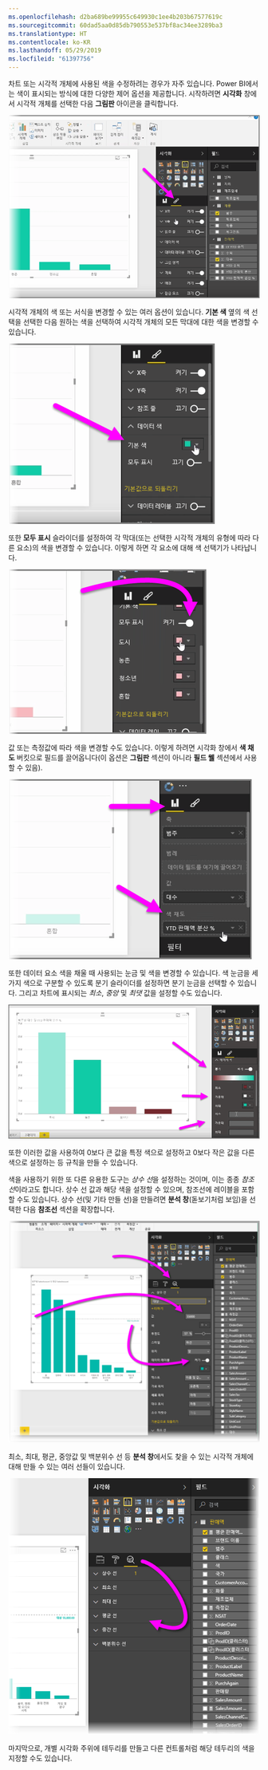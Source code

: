 ```yaml
---
ms.openlocfilehash: d2ba689be99955c649930c1ee4b203b67577619c
ms.sourcegitcommit: 60dad5aa0d85db790553e537bf8ac34ee3289ba3
ms.translationtype: HT
ms.contentlocale: ko-KR
ms.lasthandoff: 05/29/2019
ms.locfileid: "61397756"
---
```

차트 또는 시각적 개체에 사용된 색을 수정하려는 경우가 자주 있습니다. Power BI에서는 색이 표시되는 방식에 대한 다양한 제어 옵션을 제공합니다. 시작하려면 **시각화** 창에서 시각적 개체를 선택한 다음 **그림판** 아이콘을 클릭합니다.

![](media/3-9a-modifying-colors/3-9a_1.png)

시각적 개체의 색 또는 서식을 변경할 수 있는 여러 옵션이 있습니다. **기본 색** 옆의 색 선택을 선택한 다음 원하는 색을 선택하여 시각적 개체의 모든 막대에 대한 색을 변경할 수 있습니다.

![](media/3-9a-modifying-colors/3-9a_2.png)

또한 **모두 표시** 슬라이더를 설정하여 각 막대(또는 선택한 시각적 개체의 유형에 따라 다른 요소)의 색을 변경할 수 있습니다. 이렇게 하면 각 요소에 대해 색 선택기가 나타납니다.

![](media/3-9a-modifying-colors/3-9a_3.png)

값 또는 측정값에 따라 색을 변경할 수도 있습니다. 이렇게 하려면 시각화 창에서 **색 채도** 버킷으로 필드를 끌어옵니다(이 옵션은 **그림판** 섹션이 아니라 **필드 웰** 섹션에서 사용할 수 있음).

![](media/3-9a-modifying-colors/3-9a_4.png)

또한 데이터 요소 색을 채울 때 사용되는 눈금 및 색을 변경할 수 있습니다. 색 눈금을 세 가지 색으로 구분할 수 있도록 분기 슬라이더를 설정하면 분기 눈금을 선택할 수 있습니다. 그리고 차트에 표시되는 *최소*, *중앙* 및 *최댓* 값을 설정할 수도 있습니다.

![](media/3-9a-modifying-colors/3-9a_5.png)

또한 이러한 값을 사용하여 0보다 큰 값을 특정 색으로 설정하고 0보다 작은 값을 다른 색으로 설정하는 등 규칙을 만들 수 있습니다.

색을 사용하기 위한 또 다른 유용한 도구는 *상수 선*을 설정하는 것이며, 이는 종종 *참조선*이라고도 합니다. 상수 선 값과 해당 색을 설정할 수 있으며, 참조선에 레이블을 포함할 수도 있습니다. 상수 선(및 기타 만들 선)을 만들려면 **분석 창**(돋보기처럼 보임)을 선택한 다음 **참조선** 섹션을 확장합니다.

![](media/3-9a-modifying-colors/3-9a_6.png)

최소, 최대, 평균, 중앙값 및 백분위수 선 등 **분석 창**에서도 찾을 수 있는 시각적 개체에 대해 만들 수 있는 여러 선들이 있습니다.

![](media/3-9a-modifying-colors/3-9a_7.png)

마지막으로, 개별 시각화 주위에 테두리를 만들고 다른 컨트롤처럼 해당 테두리의 색을 지정할 수도 있습니다.

